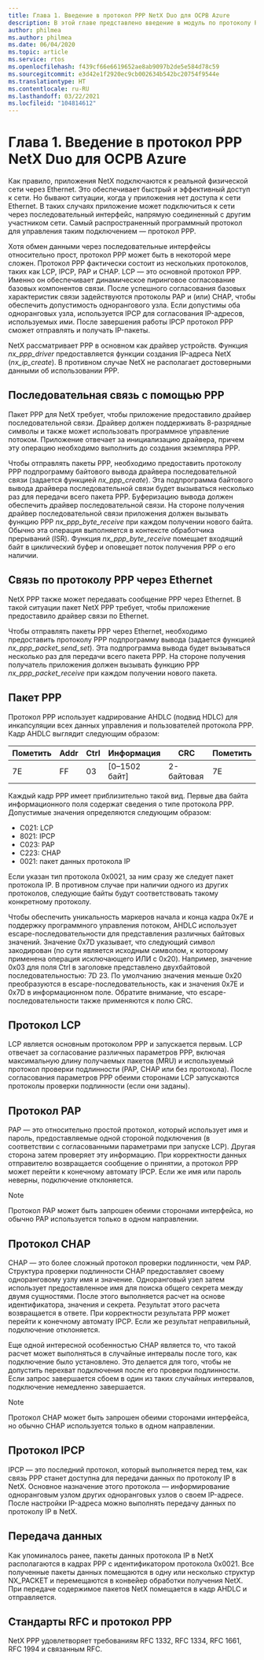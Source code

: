 ```yaml
---
title: Глава 1. Введение в протокол PPP NetX Duo для ОСРВ Azure
description: В этой главе представлено введение в модуль по протоколу PPP NetX Duo для ОСРВ Azure.
author: philmea
ms.author: philmea
ms.date: 06/04/2020
ms.topic: article
ms.service: rtos
ms.openlocfilehash: f439cf66e6619652ae8ab9097b2de5e584d78c59
ms.sourcegitcommit: e3d42e1f2920ec9cb002634b542bc20754f9544e
ms.translationtype: HT
ms.contentlocale: ru-RU
ms.lasthandoff: 03/22/2021
ms.locfileid: "104814612"
---
```

# <a name="chapter-1---introduction-to-the-azure-rtos-netx-duo-point-to-point-protocol-ppp"></a>Глава 1. Введение в протокол PPP NetX Duo для ОСРВ Azure

Как правило, приложения NetX подключаются к реальной физической сети через Ethernet. Это обеспечивает быстрый и эффективный доступ к сети. Но бывают ситуации, когда у приложения нет доступа к сети Ethernet. В таких случаях приложение может подключиться к сети через последовательный интерфейс, напрямую соединенный с другим участником сети. Самый распространенный программный протокол для управления таким подключением — протокол PPP.

Хотя обмен данными через последовательные интерфейсы относительно прост, протокол PPP может быть в некоторой мере сложен. Протокол PPP фактически состоит из нескольких протоколов, таких как LCP, IPCP, PAP и CHAP. LCP — это основной протокол PPP. Именно он обеспечивает динамическое пиринговое согласование базовых компонентов связи. После успешного согласования базовых характеристик связи задействуются протоколы PAP и (или) CHAP, чтобы обеспечить допустимость однорангового узла. Если допустимы оба одноранговых узла, используется IPCP для согласования IP-адресов, используемых ими. После завершения работы IPCP протокол PPP сможет отправлять и получать IP-пакеты.

NetX рассматривает PPP в основном как драйвер устройств. Функция *nx_ppp_driver* предоставляется функции создания IP-адреса NetX (*nx_ip_create*). В противном случае NetX не располагает достоверными данными об использовании PPP.

## <a name="ppp-serial-communication"></a>Последовательная связь с помощью PPP

Пакет PPP для NetX требует, чтобы приложение предоставило драйвер последовательной связи. Драйвер должен поддерживать 8-разрядные символы и также может использовать программное управление потоком. Приложение отвечает за инициализацию драйвера, причем эту операцию необходимо выполнить до создания экземпляра PPP.

Чтобы отправлять пакеты PPP, необходимо предоставить протоколу PPP подпрограмму байтового вывода драйвера последовательной связи (задается функцией *nx_ppp_create*). Эта подпрограмма байтового вывода драйвера последовательной связи будет вызываться несколько раз для передачи всего пакета PPP. Буферизацию вывода должен обеспечить драйвер последовательной связи. На стороне получения драйвер последовательной связи приложения должен вызывать функцию PPP *nx_ppp_byte_receive* при каждом получении нового байта. Обычно эта операция выполняется в контексте обработчика прерываний (ISR). Функция *nx_ppp_byte_receive* помещает входящий байт в циклический буфер и оповещает поток получения PPP о его наличии.

## <a name="ppp-over-ethernet-communication"></a>Связь по протоколу PPP через Ethernet

NetX PPP также может передавать сообщение PPP через Ethernet. В такой ситуации пакет NetX PPP требует, чтобы приложение предоставило драйвер связи по Ethernet.

Чтобы отправлять пакеты PPP через Ethernet, необходимо предоставить протоколу PPP подпрограмму вывода (задается функцией *nx_ppp_packet_send_set*). Эта подпрограмма вывода будет вызываться несколько раз для передачи всего пакета PPP. На стороне получения получатель приложения должен вызывать функцию PPP *nx_ppp_packet_receive* при каждом получении нового пакета.

## <a name="ppp-packet"></a>Пакет PPP

Протокол PPP использует кадрирование AHDLC (подвид HDLC) для инкапсуляции всех данных управления и пользователей протокола PPP. Кадр AHDLC выглядит следующим образом:

|**Пометить**|**Addr**|**Ctrl**|**Информация**|**CRC**|**Пометить**|
|--------|--------|--------|---------------|-------|--------|
|7E |FF|03|[0–1502 байт]|2-байтовая| 7E|

Каждый кадр PPP имеет приблизительно такой вид. Первые два байта информационного поля содержат сведения о типе протокола PPP. Допустимые значения определяются следующим образом:

- C021: LCP
- 8021: IPCP
- C023: PAP
- C223: CHAP
- 0021: пакет данных протокола IP

Если указан тип протокола 0x0021, за ним сразу же следует пакет протокола IP. В противном случае при наличии одного из других протоколов, следующие байты будут соответствовать такому конкретному протоколу.

Чтобы обеспечить уникальность маркеров начала и конца кадра 0x7E и поддержку программного управления потоком, AHDLC использует escape-последовательности для представления различных байтовых значений. Значение 0x7D указывает, что следующий символ закодирован (по сути является исходным символом, к которому применена операция исключающего ИЛИ с 0x20). Например, значение 0x03 для поля Ctrl в заголовке представлено двухбайтовой последовательностью: 7D 23. По умолчанию значения меньше 0x20 преобразуются в escape-последовательность, как и значения 0x7E и 0x7D в информационном поле. Обратите внимание, что escape-последовательности также применяются к полю CRC.

## <a name="link-control-protocol-lcp"></a>Протокол LCP

LCP является основным протоколом PPP и запускается первым. LCP отвечает за согласование различных параметров PPP, включая максимальную длину получаемых пакетов (MRU) и используемый протокол проверки подлинности (PAP, CHAP или без протокола). После согласования параметров PPP обеими сторонами LCP запускаются протоколы проверки подлинности (если они заданы).

## <a name="password-authentication-protocol-pap"></a>Протокол PAP

PAP — это относительно простой протокол, который использует имя и пароль, предоставляемые одной стороной подключения (в соответствии с согласованными параметрами при запуске LCP). Другая сторона затем проверяет эту информацию. При корректности данных отправителю возвращается сообщение о принятии, а протокол PPP может перейти к конечному автомату IPCP. Если же имя или пароль неверны, подключение отклоняется.

>[!NOTE]
> Протокол PAP может быть запрошен обеими сторонами интерфейса, но обычно PAP используется только в одном направлении.

## <a name="challenge-handshake-authentication-protocol-chap"></a>Протокол CHAP

CHAP — это более сложный протокол проверки подлинности, чем PAP. Структура проверки подлинности CHAP предоставляет своему одноранговому узлу имя и значение. Одноранговый узел затем использует предоставленное имя для поиска общего секрета между двумя сущностями. После этого выполняется расчет на основе идентификатора, значения и секрета. Результат этого расчета возвращается в ответе. При корректности результата PPP может перейти к конечному автомату IPCP. Если же результат неправильный, подключение отклоняется.

Еще одной интересной особенностью CHAP является то, что такой расчет может выполняться в случайные интервалы после того, как подключение было установлено. Это делается для того, чтобы не допустить перехват подключения после его проверки подлинности. Если запрос завершается сбоем в один из таких случайных интервалов, подключение немедленно завершается.

>[!NOTE]
> Протокол CHAP может быть запрошен обеими сторонами интерфейса, но обычно CHAP используется только в одном направлении.

## <a name="internet-protocol-control-protocol-ipcp"></a>Протокол IPCP

IPCP — это последний протокол, который выполняется перед тем, как связь PPP станет доступна для передачи данных по протоколу IP в NetX. Основное назначение этого протокола — информирование одноранговым узлом других одноранговых узлов о своем IP-адресе. После настройки IP-адреса можно выполнять передачу данных по протоколу IP в NetX.

## <a name="data-transfer"></a>Передача данных

Как упоминалось ранее, пакеты данных протокола IP в NetX располагаются в кадрах PPP с идентификатором протокола 0x0021. Все полученные пакеты данных помещаются в одну или несколько структур NX_PACKET и перемещаются в конвейер обработки получения NetX. При передаче содержимое пакетов NetX помещается в кадр AHDLC и отправляется.

## <a name="ppp-rfcs"></a>Стандарты RFC и протокол PPP

NetX PPP удовлетворяет требованиям RFC 1332, RFC 1334, RFC 1661, RFC 1994 и связанным RFC.